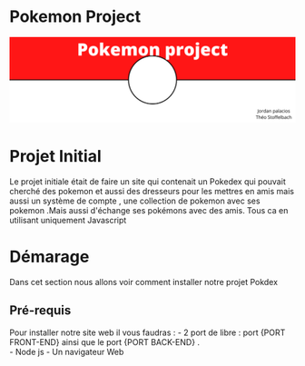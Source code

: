 # Pokemon Project

![Banner](https://github.com/Snakeshader-pro/Pokedex/blob/main/image/pokemon%20Banner.png?raw=true)

# Projet Initial

Le projet initiale était de faire un site qui contenait un Pokedex qui pouvait cherché des pokemon et aussi des dresseurs pour les mettres en amis mais aussi un système de compte , une collection de pokemon avec ses pokemon .Mais aussi d'échange ses pokémons avec des amis. Tous ca en utilisant uniquement Javascript

# Démarage 

  Dans cet section nous allons voir comment installer notre projet Pokdex 

## Pré-requis

  Pour installer notre site web il vous faudras :
    - 2 port de libre : port {PORT FRONT-END} ainsi que le port {PORT BACK-END} .\
    - Node js
    - Un navigateur Web 
